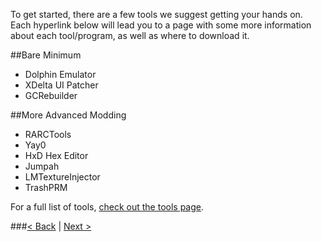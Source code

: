 To get started, there are a few tools we suggest getting your hands on. Each hyperlink below will lead you to a page with some more information about each tool/program, as well as where to download it.

##Bare Minimum
- Dolphin Emulator
- XDelta UI Patcher
- GCRebuilder

##More Advanced Modding
- RARCTools
- Yay0
- HxD Hex Editor
- Jumpah
- LMTextureInjector
- TrashPRM

For a full list of tools, [check out the tools page](https://www.lbmwiki.net/index_tools.md).

###[< Back](01_Patches.md) | [Next >](03_Root_Extraction.md)